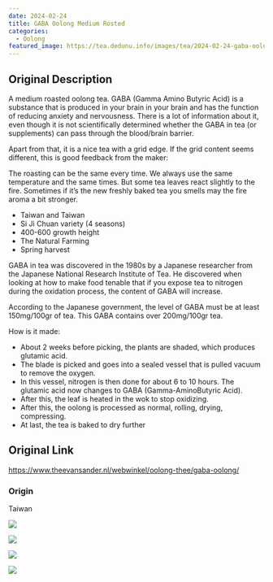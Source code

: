 ```yaml
---
date: 2024-02-24
title: GABA Oolong Medium Rosted
categories:
  - Oolong
featured_image: https://tea.dedunu.info/images/tea/2024-02-24-gaba-oolong-1.jpg
---
```


## Original Description

A medium roasted oolong tea. GABA (Gamma Amino Butyric Acid) is a substance that is produced in your brain in your brain and has the function of reducing anxiety and nervousness. There is a lot of information about it, even though it is not scientifically determined whether the GABA in tea (or supplements) can pass through the blood/brain barrier.

Apart from that, it is a nice tea with a grid edge. If the grid content seems different, this is good feedback from the maker:

The roasting can be the same every time. We always use the same temperature and the same times. But some tea leaves react slightly to the fire. Sometimes if it’s the new freshly baked tea you smells may the fire aroma a bit stronger. 

- Taiwan and Taiwan
- Si Ji Chuan variety (4 seasons)
- 400-600 growth height
- The Natural Farming
- Spring harvest

GABA in tea was discovered in the 1980s by a Japanese researcher from the Japanese National Research Institute of Tea. He discovered when looking at how to make food tenable that if you expose tea to nitrogen during the oxidation process, the content of GABA will increase.

According to the Japanese government, the level of GABA must be at least 150mg/100gr of tea. This GABA contains over 200mg/100gr tea.

How is it made:

- About 2 weeks before picking, the plants are shaded, which produces glutamic acid.
- The blade is picked and goes into a sealed vessel that is pulled vacuum to remove the oxygen.
- In this vessel, nitrogen is then done for about 6 to 10 hours. The glutamic acid now changes to GABA (Gamma-AminoButyric Acid).
- After this, the leaf is heated in the wok to stop oxidizing.
- After this, the oolong is processed as normal, rolling, drying, compressing.
- At last, the tea is baked to dry further

## Original Link

<https://www.theevansander.nl/webwinkel/oolong-thee/gaba-oolong/>

### Origin 

Taiwan

![](https://tea.dedunu.info/images/tea/2024-02-24-gaba-oolong-2.jpg)

![](https://tea.dedunu.info/images/tea/2024-02-24-gaba-oolong-3.jpg)

![](https://tea.dedunu.info/images/tea/2024-02-24-gaba-oolong-4.jpg)

![](https://tea.dedunu.info/images/tea/2024-02-24-gaba-oolong-5.jpg)
